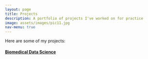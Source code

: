 ```yaml
---
layout: page
title: Projects
description: A portfolio of projects I've worked on for practice
image: assets/images/pic11.jpg
nav-menu: true
---
```


Here are some of my projects:

#### [Biomedical Data Science](https://github.com/akashc1/projects/tree/master/data-science#data-science)
